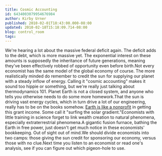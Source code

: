 ```yaml
---
title: Cosmic Accounting
id: 6434003079954676984
author: Kirby Urner
published: 2010-02-01T18:43:00.000-08:00
updated: 2010-02-18T15:18:09.714-08:00
blog: control_room
tags: 
---
```


We're hearing a lot about the massive federal deficit again.  The deficit adds to the debt, which is more massive yet.  The exponential interest on these amounts is supposedly the inheritance of future generations, meaning they've been effectively robbed of opportunity even before birth.Not every economist has the same model of the global economy of course.  The more realistically minded do remember to credit the sun for supplying our planet with a steady inflow of energy. Calling it "cosmic accounting" makes it sound too hippie or something, but we're really just talking about thermodynamics 101.  Planet Earth is not a closed system, and anyone who tells you otherwise needs to do some more homework.That the sun is driving vast energy cycles, which in turn drive a lot of our engineering, really has to be on the books somehow.  [Earth is like a nonprofit](http://grunch.net/archives/50) in getting this grant income.  Some call it "surfing the solar gradient."Economists with little training in science forget to link wealth creation to natural phenomena, especially extraterrestrial phenomena.A gigantic fusion furnace, bathing the Earth in free power, just doesn't get much notice in these economists' bookkeeping.  Out of sight out of mind.We should divide economists into two camps:  those giving the sun credit for sponsoring our economy, versus those with no clue.Next time you listen to an economist or read one's analysis, see if you can figure out which pigeon-hole to use.